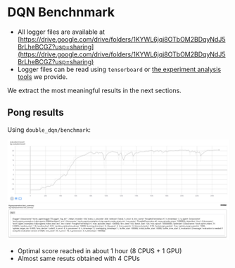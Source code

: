 # DQN Benchnmark

* All logger files are available at [https://drive.google.com/drive/folders/1KYWL6jqi8OTbOM2BDqyNdJ5BrLheBCGZ?usp=sharing](https://drive.google.com/drive/folders/1KYWL6jqi8OTbOM2BDqyNdJ5BrLheBCGZ?usp=sharing)
* Logger files can be read using `tensorboard` or [the experiment analysis tools](../../experiments_analysis) we provide.

We extract the most meaningful results in the next sections.

## Pong results

Using `double_dqn/benchmark`:

![image info](./double_dqn/benchmark/results/pong_curve.png)
![image info](./double_dqn/benchmark/results/pong_hps.png)

- Optimal score reached in about 1 hour (8 CPUS + 1 GPU)
- Almost same resuts obtained with 4 CPUs
